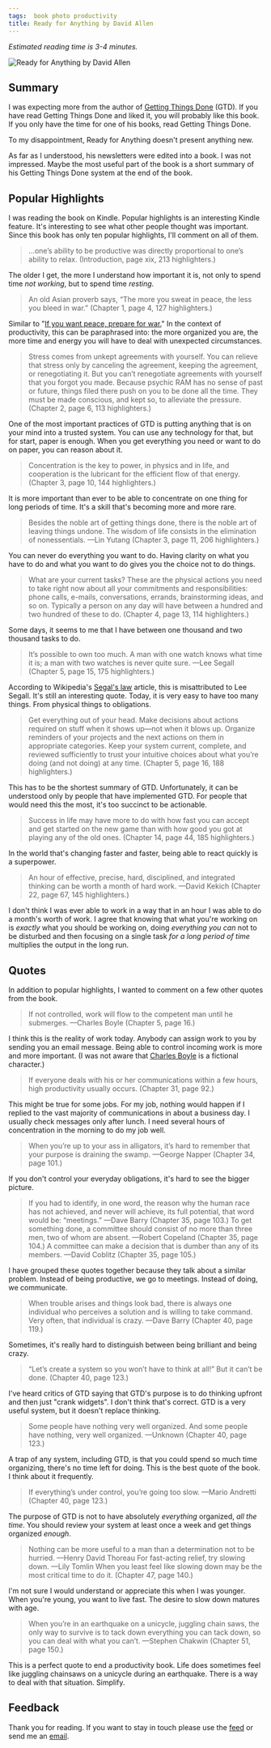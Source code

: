 ```yaml
---
tags:  book photo productivity
title: Ready for Anything by David Allen
---
```

*Estimated reading time is 3-4 minutes.*

![Ready for Anything by David Allen](assets/2025/ready-for-anything.jpg "Ready for Anything by David Allen")

## Summary

I was expecting more from the author of [Getting Things Done](getting-things-done-2024) (GTD). If you have read Getting Things Done and liked it, you will probably like this book. If you only have the time for one of his books, read Getting Things Done.

To my disappointment, Ready for Anything doesn't present anything new.

As far as I understood, his newsletters were edited into a book. I was not impressed. Maybe the most useful part of the book is a short summary of his Getting Things Done system at the end of the book.

## Popular Highlights

I was reading the book on Kindle. Popular highlights is an interesting Kindle feature. It's interesting to see what other people thought was important. Since this book has only ten popular highlights, I'll comment on all of them.

> ...one’s ability to be productive was directly proportional to one’s ability to relax. (Introduction, page xix, 213 highlighters.)

The older I get, the more I understand how important it is, not only to spend time *not working*, but to spend time *resting*.

> An old Asian proverb says, “The more you sweat in peace, the less you bleed in war.” (Chapter 1, page 4, 127 highlighters.)

Similar to "[If you want peace, prepare for war.](https://en.wikipedia.org/wiki/Si_vis_pacem%2C_para_bellum)" In the context of productivity, this can be paraphrased into: the more organized you are, the more time and energy you will have to deal with unexpected circumstances.

> Stress comes from unkept agreements with yourself. You can relieve that stress only by canceling the agreement, keeping the agreement, or renegotiating it. But you can’t renegotiate agreements with yourself that you forgot you made. Because psychic RAM has no sense of past or future, things filed there push on you to be done all the time. They must be made conscious, and kept so, to alleviate the pressure. (Chapter 2, page 6, 113 highlighters.)

One of the most important practices of GTD is putting anything that is on your mind into a trusted system. You can use any technology for that, but for start, paper is enough. When you get everything you need or want to do on paper, you can reason about it.

> Concentration is the key to power, in physics and in life, and cooperation is the lubricant for the efficient flow of that energy. (Chapter 3, page 10, 144 highlighters.)

It is more important than ever to be able to concentrate on one thing for long periods of time. It's a skill that's becoming more and more rare.

> Besides the noble art of getting things done, there is the noble art of leaving things undone. The wisdom of life consists in the elimination of nonessentials. —Lin Yutang (Chapter 3, page 11, 206 highlighters.)

You can never do everything you want to do. Having clarity on what you have to do and what you want to do gives you the choice not to do things.

> What are your current tasks? These are the physical actions you need to take right now about all your commitments and responsibilities: phone calls, e-mails, conversations, errands, brainstorming ideas, and so on. Typically a person on any day will have between a hundred and two hundred of these to do. (Chapter 4, page 13, 114 highlighters.)

Some days, it seems to me that I have between one thousand and two thousand tasks to do.

> It’s possible to own too much. A man with one watch knows what time it is; a man with two watches is never quite sure. —Lee Segall (Chapter 5, page 15, 175 highlighters.)

According to Wikipedia's [Segal's law](https://en.wikipedia.org/wiki/Segal's_law) article, this is misattributed to Lee Segall. It's still an interesting quote. Today, it is very easy to have too many things. From physical things to obligations.

> Get everything out of your head. Make decisions about actions required on stuff when it shows up—not when it blows up. Organize reminders of your projects and the next actions on them in appropriate categories. Keep your system current, complete, and reviewed sufficiently to trust your intuitive choices about what you’re doing (and not doing) at any time. (Chapter 5, page 16, 188 highlighters.)

This has to be the shortest summary of GTD. Unfortunately, it can be understood only by people that have implemented GTD. For people that would need this the most, it's too succinct to be actionable.

> Success in life may have more to do with how fast you can accept and get started on the new game than with how good you got at playing any of the old ones. (Chapter 14, page 44, 185 highlighters.)

In the world that's changing faster and faster, being able to react quickly is a superpower.

> An hour of effective, precise, hard, disciplined, and integrated thinking can be worth a month of hard work. —David Kekich (Chapter 22, page 67, 145 highlighters.)

I don't think I was ever able to work in a way that in an hour I was able to do a month's worth of work. I agree that knowing that what you're working on is *exactly* what you should be working on, doing *everything you can* not to be disturbed and then focusing on a single task *for a long period of time* multiplies the output in the long run.

## Quotes

In addition to popular highlights, I wanted to comment on a few other quotes from the book.

> If not controlled, work will flow to the competent man until he submerges. —Charles Boyle (Chapter 5, page 16.)

I think this is the reality of work today. Anybody can assign work to you by sending you an email message. Being able to control incoming work is more and more important. (I was not aware that [Charles Boyle](https://brooklyn99.fandom.com/wiki/Charles_Boyle) is a fictional character.)

> If everyone deals with his or her communications within a few hours, high productivity usually occurs. (Chapter 31, page 92.)

This might be true for some jobs. For my job, nothing would happen if I replied to the vast majority of communications in about a business day. I usually check messages only after lunch. I need several hours of concentration in the morning to do my job well.

> When you’re up to your ass in alligators, it’s hard to remember that your purpose is draining the swamp. —George Napper (Chapter 34, page 101.)

If you don't control your everyday obligations, it's hard to see the bigger picture.

> If you had to identify, in one word, the reason why the human race has not achieved, and never will achieve, its full potential, that word would be: “meetings.” —Dave Barry (Chapter 35, page 103.)
> To get something done, a committee should consist of no more than three men, two of whom are absent. —Robert Copeland (Chapter 35, page 104.)
> A committee can make a decision that is dumber than any of its members. —David Coblitz (Chapter 35, page 105.)

I have grouped these quotes together because they talk about a similar problem. Instead of being productive, we go to meetings. Instead of doing, we communicate.

> When trouble arises and things look bad, there is always one individual who perceives a solution and is willing to take command. Very often, that individual is crazy. —Dave Barry (Chapter 40, page 119.)

Sometimes, it's really hard to distinguish between being brilliant and being crazy.

> “Let’s create a system so you won’t have to think at all\!” But it can’t be done. (Chapter 40, page 123.)

I've heard critics of GTD saying that GTD's purpose is to do thinking upfront and then just "crank widgets". I don't think that's correct. GTD is a very useful system, but it doesn't replace thinking.

> Some people have nothing very well organized. And some people have nothing, very well organized. —Unknown (Chapter 40, page 123.)

A trap of any system, including GTD, is that you could spend so much time organizing, there's no time left for doing. This is the best quote of the book. I think about it frequently.

> If everything’s under control, you’re going too slow. —Mario Andretti (Chapter 40, page 123.)

The purpose of GTD is not to have absolutely *everything* organized, *all the time*. You should review your system at least once a week and get things organized *enough*.

> Nothing can be more useful to a man than a determination not to be hurried. —Henry David Thoreau
> For fast-acting relief, try slowing down. —Lily Tomlin
> When you least feel like slowing down may be the most critical time to do it.
> (Chapter 47, page 140.)

I'm not sure I would understand or appreciate this when I was younger. When you're young, you want to live fast. The desire to slow down matures with age.

> When you’re in an earthquake on a unicycle, juggling chain saws, the only way to survive is to tack down everything you can tack down, so you can deal with what you can’t. —Stephen Chakwin (Chapter 51, page 150.)

This is a perfect quote to end a productivity book. Life does sometimes feel like juggling chainsaws on a unicycle during an earthquake. There is a way to deal with that situation. Simplify.

## Feedback

Thank you for reading. If you want to stay in touch please use the [feed](feed.xml) or send me an [email](mailto:zeljko@filipin.eu).
